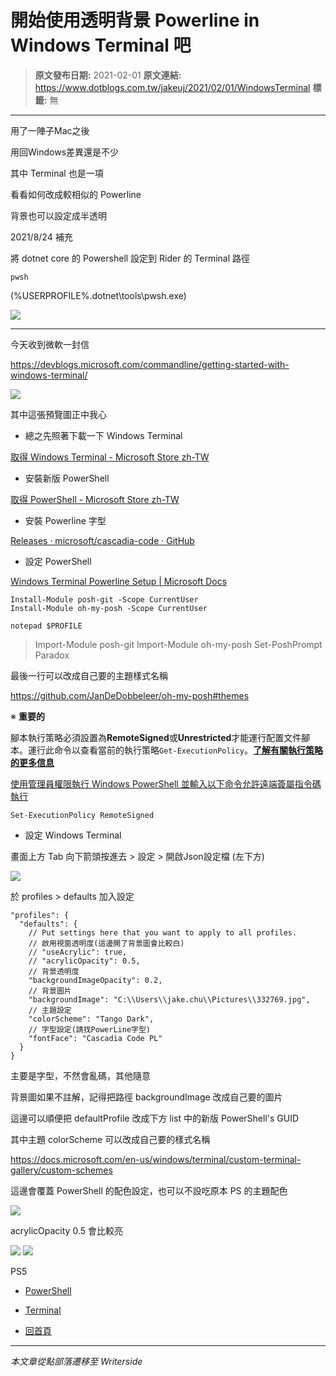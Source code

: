 # 開始使用透明背景 Powerline in Windows Terminal 吧

> **原文發布日期:** 2021-02-01
> **原文連結:** https://www.dotblogs.com.tw/jakeuj/2021/02/01/WindowsTerminal
> **標籤:** 無

---

用了一陣子Mac之後

用回Windows差異還是不少

其中 Terminal 也是一項

看看如何改成較相似的 Powerline

背景也可以設定成半透明

2021/8/24 補充

將 dotnet core 的 Powershell 設定到 Rider 的 Terminal 路徑

`pwsh`

(%USERPROFILE%\.dotnet\tools\pwsh.exe)

![](https://dotblogsfile.blob.core.windows.net/user/jakeuj/ebafa58a-d66d-46c8-9056-462b4bc8d04f/1634788135.png)

---

今天收到微軟一封信

https://devblogs.microsoft.com/commandline/getting-started-with-windows-terminal/

![](https://store-images.s-microsoft.com/image/apps.64156.14050269303149694.7b8b314c-8217-47f4-8ecc-7a4c0b4488d2.e5859e84-ce21-48d7-a66d-7a864026df13?w=1399&h=792&q=90&format=jpg)

其中這張預覽圖正中我心

* 總之先照著下載一下 Windows Terminal

[取得 Windows Terminal - Microsoft Store zh-TW](https://www.microsoft.com/zh-tw/p/windows-terminal/9n0dx20hk701?activetab=pivot:overviewtab)

* 安裝新版 PowerShell

[取得 PowerShell - Microsoft Store zh-TW](https://www.microsoft.com/zh-tw/p/powershell/9mz1snwt0n5d?rtc=1#activetab=pivot:overviewtab)

* 安裝 Powerline 字型

[Releases · microsoft/cascadia-code · GitHub](https://github.com/microsoft/cascadia-code/releases)

* 設定 PowerShell

[Windows Terminal Powerline Setup | Microsoft Docs](https://docs.microsoft.com/en-us/windows/terminal/tutorials/powerline-setup)

```
Install-Module posh-git -Scope CurrentUser
Install-Module oh-my-posh -Scope CurrentUser
```

```
notepad $PROFILE
```

> Import-Module posh-git
> Import-Module oh-my-posh
> Set-PoshPrompt Paradox

最後一行可以改成自己要的主題樣式名稱

<https://github.com/JanDeDobbeleer/oh-my-posh#themes>

※ **重要的**

腳本執行策略必須設置為**RemoteSigned**或**Unrestricted**才能運行配置文件腳本。運行此命令以查看當前的執行策略`Get-ExecutionPolicy`。[**了解有關執行策略的更多信息**](https://docs.microsoft.com/en-us/powershell/module/microsoft.powershell.core/about/about_execution_policies)

[使用管理員權限執行 Windows PowerShell 並輸入以下命令允許遠端簽屬指令碼執行](https://ithelp.ithome.com.tw/articles/10028377)

```
Set-ExecutionPolicy RemoteSigned
```

* 設定 Windows Terminal

畫面上方 Tab 向下箭頭按進去 > 設定 > 開啟Json設定檔 (左下方)

![](https://dotblogsfile.blob.core.windows.net/user/jakeuj/ebafa58a-d66d-46c8-9056-462b4bc8d04f/1612145191.png)

於 profiles > defaults 加入設定

```
"profiles": {
  "defaults": {
    // Put settings here that you want to apply to all profiles.
    // 啟用視窗透明度(這邊開了背景圖會比較白)
    // "useAcrylic": true,
    // "acrylicOpacity": 0.5,
    // 背景透明度
    "backgroundImageOpacity": 0.2,
    // 背景圖片
    "backgroundImage": "C:\\Users\\jake.chu\\Pictures\\332769.jpg",
    // 主題設定
    "colorScheme": "Tango Dark",
    // 字型設定(請找PowerLine字型)
    "fontFace": "Cascadia Code PL"
  }
}
```

主要是字型，不然會亂碼，其他隨意

背景圖如果不註解，記得把路徑 backgroundImage 改成自己要的圖片

這邊可以順便把 defaultProfile 改成下方 list 中的新版 PowerShell's GUID

其中主題 colorScheme 可以改成自己要的樣式名稱

https://docs.microsoft.com/en-us/windows/terminal/custom-terminal-gallery/custom-schemes

這邊會覆蓋 PowerShell 的配色設定，也可以不設吃原本 PS 的主題配色

![](https://dotblogsfile.blob.core.windows.net/user/jakeuj/ebafa58a-d66d-46c8-9056-462b4bc8d04f/1612521497.png)

acrylicOpacity 0.5 會比較亮

![](https://dotblogsfile.blob.core.windows.net/user/jakeuj/ebafa58a-d66d-46c8-9056-462b4bc8d04f/1612521140.png)
![](https://card.psnprofiles.com/1/jakeuj.png)

PS5

* [PowerShell](/jakeuj/Tags?qq=PowerShell)
* [Terminal](/jakeuj/Tags?qq=Terminal)

* [回首頁](/jakeuj)

---

*本文章從點部落遷移至 Writerside*
